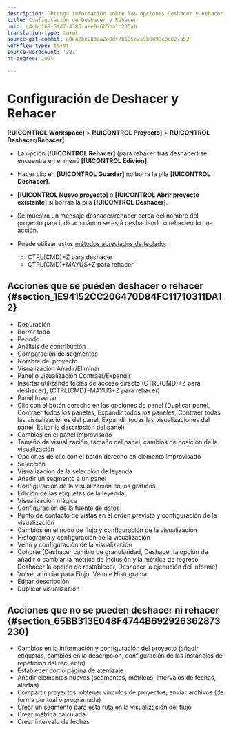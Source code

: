 ```yaml
---
description: Obtenga información sobre las opciones Deshacer y Rehacer de Analysis Workspace.
title: Configuración de Deshacer y Rehacer
uuid: a4dbc169-5fd7-4383-aee0-6b5ba1c235ab
translation-type: tm+mt
source-git-commit: a0ea2be203aa2e0df7b195e259b6d98c0c027652
workflow-type: tm+mt
source-wordcount: '287'
ht-degree: 100%

---
```



# Configuración de Deshacer y Rehacer

**[!UICONTROL Workspace]** > **[!UICONTROL Proyecto]** > **[!UICONTROL Deshacer/Rehacer]**

* La opción **[!UICONTROL Rehacer]** (para rehacer tras deshacer) se encuentra en el menú **[!UICONTROL Edición]**.

* Hacer clic en **[!UICONTROL Guardar]** no borra la pila **[!UICONTROL Deshacer]**.

* **[!UICONTROL Nuevo proyecto]** o **[!UICONTROL Abrir proyecto existente]** sí borran la pila **[!UICONTROL Deshacer]**.

* Se muestra un mensaje deshacer/rehacer cerca del nombre del proyecto para indicar cuándo se está deshaciendo o rehaciendo una acción.
* Puede utilizar estos [métodos abreviados de teclado](/help/analyze/analysis-workspace/build-workspace-project/fa-shortcut-keys.md):

   * CTRL(CMD)+Z para deshacer
   * CTRL(CMD)+MAYÚS+Z para rehacer

## Acciones que se pueden deshacer o rehacer {#section_1E94152CC206470D84FC11710311DA12}

* Depuración
* Borrar todo
* Periodo
* Análisis de contribución
* Comparación de segmentos
* Nombre del proyecto
* Visualización Añadir/Eliminar
* Panel o visualización Contraer/Expandir
* Insertar utilizando teclas de acceso directo (CTRL(CMD)+Z para deshacer), (CTRL(CMD)+MAYÚS+Z para rehacer)
* Panel Insertar
* Clic con el botón derecho en las opciones de panel (Duplicar panel, Contraer todos los paneles, Expandir todos los paneles, Contraer todas las visualizaciones del panel, Expandir todas las visualizaciones del panel, Editar la descripción del panel)
* Cambios en el panel improvisado
* Tamaño de visualización, tamaño del panel, cambios de posición de la visualización
* Opciones de clic con el botón derecho en elemento improvisado
* Selección
* Visualización de la selección de leyenda
* Añadir un segmento a un panel
* Configuración de la visualización en los gráficos
* Edición de las etiquetas de la leyenda
* Visualización mágica
* Configuración de la fuente de datos
* Punto de contacto de vistas en el orden previsto y configuración de la visualización
* Cambios en el nodo de flujo y configuración de la visualización
* Histograma y configuración de la visualización
* Venn y configuración de la visualización
* Cohorte (Deshacer cambio de granularidad, Deshacer la opción de añadir o cambiar la métrica de inclusión y la métrica de regreso, Deshacer la opción de restablecer, Deshacer la ejecución del informe)
* Volver a iniciar para Flujo, Venn e Histograma
* Editar descripción
* Duplicar visualización

## Acciones que no se pueden deshacer ni rehacer {#section_65BB313E048F4744B692926362873230}

* Cambios en la información y configuración del proyecto (añadir etiquetas, cambios en la descripción, configuración de las instancias de repetición del recuento)
* Establecer como página de aterrizaje
* Añadir elementos nuevos (segmentos, métricas, intervalos de fechas, alertas)
* Compartir proyectos, obtener vínculos de proyectos, enviar archivos (de forma puntual o programada)
* Crear un segmento para esta ruta en la visualización del flujo
* Crear métrica calculada
* Crear intervalo de fechas


